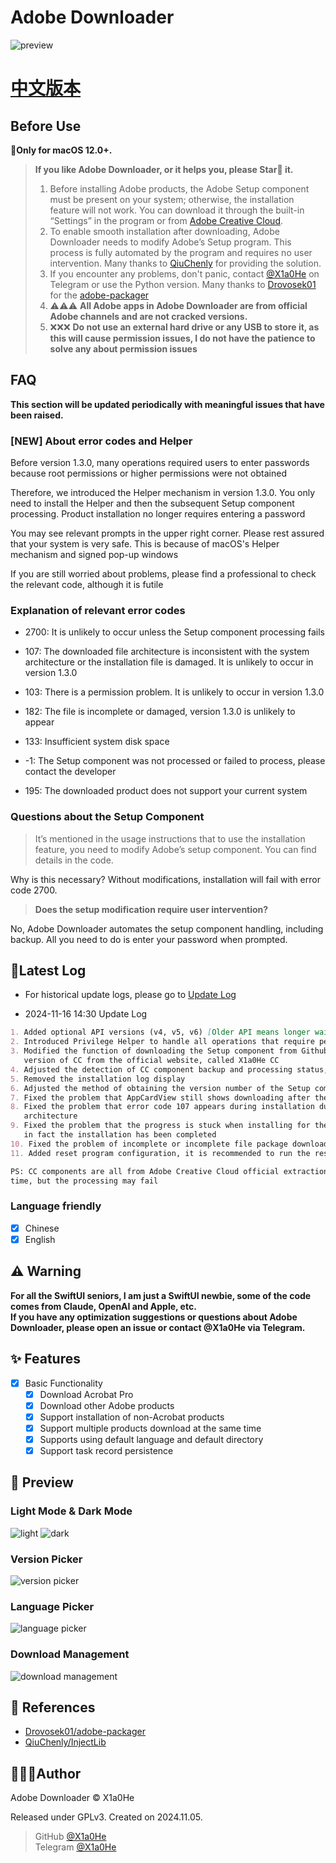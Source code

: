 # Adobe Downloader

![preview](imgs/Adobe%20Downloader.png)

# **[中文版本](readme.md)**

## Before Use

**🍎Only for macOS 12.0+.**

> **If you like Adobe Downloader, or it helps you, please Star🌟 it.**
>
> 1. Before installing Adobe products, the Adobe Setup component must be present on your system; otherwise, the
     installation feature will not work. You can download it through the built-in “Settings” in the program or
     from [Adobe Creative Cloud](https://creativecloud.adobe.com/apps/download/creative-cloud).
> 2. To enable smooth installation after downloading, Adobe Downloader needs to modify Adobe’s Setup program. This
     process is fully automated by the program and requires no user intervention. Many thanks
     to [QiuChenly](https://github.com/QiuChenly) for providing the solution.
> 3. If you encounter any problems, don't panic, contact [@X1a0He](https://t.me/X1a0He) on Telegram or use the Python
     version. Many thanks to [Drovosek01](https://github.com/Drovosek01) for
     the [adobe-packager](https://github.com/Drovosek01/adobe-packager)
> 4. ⚠️⚠️⚠️ **All Adobe apps in Adobe Downloader are from official Adobe channels and are not cracked versions.**
> 5. ❌❌❌ **Do not use an external hard drive or any USB to store it, as this will cause permission issues, I do not have
     the patience to solve any about permission issues**

## FAQ

**This section will be updated periodically with meaningful issues that have been raised.**

### **[NEW] About error codes and Helper**

Before version 1.3.0, many operations required users to enter passwords because root permissions or higher permissions
were not obtained

Therefore, we introduced the Helper mechanism in version 1.3.0. You only need to install the Helper and then the
subsequent Setup component processing. Product installation no longer requires entering a password

You may see relevant prompts in the upper right corner. Please rest assured that your system is very safe. This is
because of macOS's Helper mechanism and signed pop-up windows

If you are still worried about problems, please find a professional to check the relevant code, although it is futile

### **Explanation of relevant error codes**

- 2700: It is unlikely to occur unless the Setup component processing fails

- 107: The downloaded file architecture is inconsistent with the system architecture or the installation file is
  damaged. It is unlikely to occur in version 1.3.0

- 103: There is a permission problem. It is unlikely to occur in version 1.3.0

- 182: The file is incomplete or damaged, version 1.3.0 is unlikely to appear
- 133: Insufficient system disk space
- -1: The Setup component was not processed or failed to process, please contact the developer
- 195: The downloaded product does not support your current system

### Questions about the Setup Component

> It’s mentioned in the usage instructions that to use the installation feature, you need to modify Adobe’s setup
> component. You can find details in the code.

Why is this necessary? Without modifications, installation will fail with error code 2700.

> **Does the setup modification require user intervention?**

No, Adobe Downloader automates the setup component handling, including backup. All you need to do is enter your password
when prompted.

## 📔Latest Log

- For historical update logs, please go to [Update Log](update-log.md)

- 2024-11-16 14:30 Update Log

```markdown
1. Added optional API versions (v4, v5, v6) [Older API means longer waiting time]
2. Introduced Privilege Helper to handle all operations that require permissions
3. Modified the function of downloading the Setup component from Github, and changed it to downloading the simplified
   version of CC from the official website, called X1a0He CC
4. Adjusted the detection of CC component backup and processing status, and separated the detection mechanism of the two
5. Removed the installation log display
6. Adjusted the method of obtaining the version number of the Setup component
7. Fixed the problem that AppCardView still shows downloading after the task download is completed
8. Fixed the problem that error code 107 appears during installation due to architecture file errors under Intel
   architecture
9. Fixed the problem that the progress is stuck when installing for the first time or under certain circumstances, but
   in fact the installation has been completed
10. Fixed the problem of incomplete or incomplete file package download
11. Added reset program configuration, it is recommended to run the reset program once in this version

PS: CC components are all from Adobe Creative Cloud official extraction, you can download the latest version at any
time, but the processing may fail
```

### Language friendly

- [x] Chinese
- [x] English

## ⚠️ Warning

**For all the SwiftUI seniors, I am just a SwiftUI newbie, some of the code comes from Claude, OpenAI and Apple, etc.**
\
**If you have any optimization suggestions or questions about Adobe Downloader, please open an issue or contact @X1a0He
via Telegram.**

## ✨ Features

- [x] Basic Functionality
    - [x] Download Acrobat Pro
    - [x] Download other Adobe products
    - [x] Support installation of non-Acrobat products
    - [x] Support multiple products download at the same time
    - [x] Supports using default language and default directory
    - [x] Support task record persistence

## 👀 Preview

### Light Mode & Dark Mode

![light](imgs/preview-light.png)
![dark](imgs/preview-dark.png)

### Version Picker

![version picker](imgs/version.png)

### Language Picker

![language picker](imgs/language.png)

### Download Management

![download management](imgs/download.png)

## 🔗 References

- [Drovosek01/adobe-packager](https://github.com/Drovosek01/adobe-packager/)
- [QiuChenly/InjectLib](https://github.com/QiuChenly/InjectLib/)

## 👨🏻‍💻Author

Adobe Downloader © X1a0He

Released under GPLv3. Created on 2024.11.05.

> GitHub [@X1a0He](https://github.com/X1a0He/) \
> Telegram [@X1a0He](https://t.me/X1a0He)
